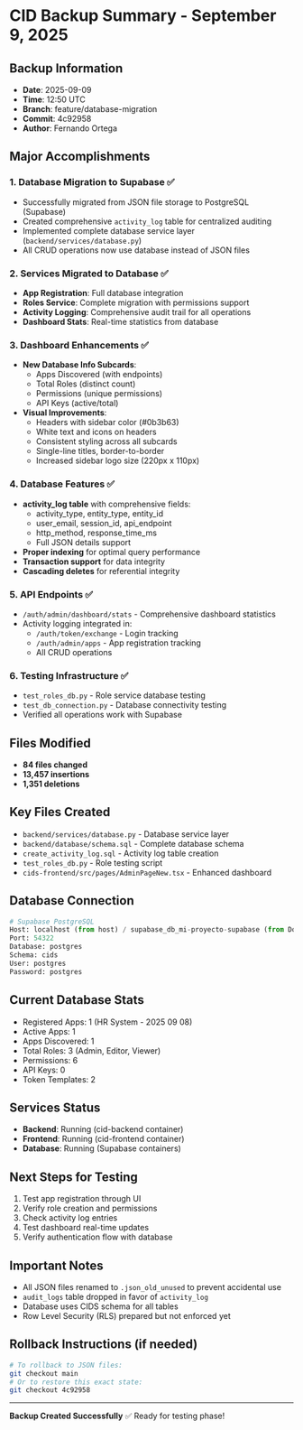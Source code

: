 # CID Backup Summary - September 9, 2025

## Backup Information
- **Date**: 2025-09-09
- **Time**: 12:50 UTC
- **Branch**: feature/database-migration
- **Commit**: 4c92958
- **Author**: Fernando Ortega

## Major Accomplishments

### 1. Database Migration to Supabase ✅
- Successfully migrated from JSON file storage to PostgreSQL (Supabase)
- Created comprehensive `activity_log` table for centralized auditing
- Implemented complete database service layer (`backend/services/database.py`)
- All CRUD operations now use database instead of JSON files

### 2. Services Migrated to Database ✅
- **App Registration**: Full database integration
- **Roles Service**: Complete migration with permissions support
- **Activity Logging**: Comprehensive audit trail for all operations
- **Dashboard Stats**: Real-time statistics from database

### 3. Dashboard Enhancements ✅
- **New Database Info Subcards**:
  - Apps Discovered (with endpoints)
  - Total Roles (distinct count)
  - Permissions (unique permissions)
  - API Keys (active/total)
- **Visual Improvements**:
  - Headers with sidebar color (#0b3b63)
  - White text and icons on headers
  - Consistent styling across all subcards
  - Single-line titles, border-to-border
  - Increased sidebar logo size (220px x 110px)

### 4. Database Features ✅
- **activity_log table** with comprehensive fields:
  - activity_type, entity_type, entity_id
  - user_email, session_id, api_endpoint
  - http_method, response_time_ms
  - Full JSON details support
- **Proper indexing** for optimal query performance
- **Transaction support** for data integrity
- **Cascading deletes** for referential integrity

### 5. API Endpoints ✅
- `/auth/admin/dashboard/stats` - Comprehensive dashboard statistics
- Activity logging integrated in:
  - `/auth/token/exchange` - Login tracking
  - `/auth/admin/apps` - App registration tracking
  - All CRUD operations

### 6. Testing Infrastructure ✅
- `test_roles_db.py` - Role service database testing
- `test_db_connection.py` - Database connectivity testing
- Verified all operations work with Supabase

## Files Modified
- **84 files changed**
- **13,457 insertions**
- **1,351 deletions**

## Key Files Created
- `backend/services/database.py` - Database service layer
- `backend/database/schema.sql` - Complete database schema
- `create_activity_log.sql` - Activity log table creation
- `test_roles_db.py` - Role testing script
- `cids-frontend/src/pages/AdminPageNew.tsx` - Enhanced dashboard

## Database Connection
```python
# Supabase PostgreSQL
Host: localhost (from host) / supabase_db_mi-proyecto-supabase (from Docker)
Port: 54322
Database: postgres
Schema: cids
User: postgres
Password: postgres
```

## Current Database Stats
- Registered Apps: 1 (HR System - 2025 09 08)
- Active Apps: 1
- Apps Discovered: 1
- Total Roles: 3 (Admin, Editor, Viewer)
- Permissions: 6
- API Keys: 0
- Token Templates: 2

## Services Status
- **Backend**: Running (cid-backend container)
- **Frontend**: Running (cid-frontend container)
- **Database**: Running (Supabase containers)

## Next Steps for Testing
1. Test app registration through UI
2. Verify role creation and permissions
3. Check activity log entries
4. Test dashboard real-time updates
5. Verify authentication flow with database

## Important Notes
- All JSON files renamed to `.json_old_unused` to prevent accidental use
- `audit_logs` table dropped in favor of `activity_log`
- Database uses CIDS schema for all tables
- Row Level Security (RLS) prepared but not enforced yet

## Rollback Instructions (if needed)
```bash
# To rollback to JSON files:
git checkout main
# Or to restore this exact state:
git checkout 4c92958
```

---
**Backup Created Successfully** ✅
Ready for testing phase!